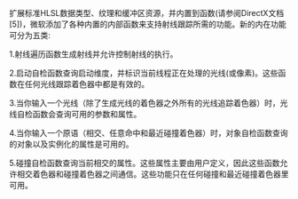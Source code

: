 扩展标准HLSL数据类型、纹理和缓冲区资源，并内置到函数(请参阅DirectX文档[5])，微软添加了各种内置的内部函数来支持射线跟踪所需的功能。新的内在功能可分为五类:

1.射线遍历函数生成射线并允许控制射线的执行。

2.启动自检函数查询启动维度，并标识当前线程正在处理的光线(或像素)。这些函数在任何光线跟踪着色器中都是有效的。

3.当你输入一个光线（除了生成光线的着色器之外所有的光线追踪着色器）时，光线自检函数会查询可用的参数和属性。

4.当你输入一个原语（相交、任意命中和最近碰撞着色器）时，对象自检函数查询的对象以及实例化的属性是可用的。

5.碰撞自检函数查询当前相交的属性。这些属性主要由用户定义，因此这些函数允许相交着色器和碰撞着色器之间通信。这些功能只在任何碰撞和最近碰撞着色器里可用。
